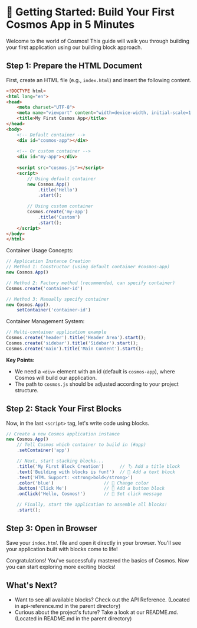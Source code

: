 # 🚀 Getting Started: Build Your First Cosmos App in 5 Minutes

Welcome to the world of Cosmos! This guide will walk you through building your first application using our building block approach.

## Step 1: Prepare the HTML Document

First, create an HTML file (e.g., `index.html`) and insert the following content.

```html
<!DOCTYPE html>
<html lang="en">
<head>
    <meta charset="UTF-8">
    <meta name="viewport" content="width=device-width, initial-scale=1.0">
    <title>My First Cosmos App</title>
</head>
<body>
    <!-- Default container -->
    <div id="cosmos-app"></div>
    
    <!-- Or custom container -->
    <div id="my-app"></div>
    
    <script src="cosmos.js"></script>
    <script>
        // Using default container
        new Cosmos.App()
            .title('Hello')
            .start();
        
        // Using custom container
        Cosmos.create('my-app')
            .title('Custom')
            .start();
    </script>
</body>
</html>
```
Container Usage Concepts:
```javascript
// Application Instance Creation
// Method 1: Constructor (using default container #cosmos-app)
new Cosmos.App()

// Method 2: Factory method (recommended, can specify container)
Cosmos.create('container-id')

// Method 3: Manually specify container
new Cosmos.App().
    setContainer('container-id')
```

Container Management System:

```javascript
// Multi-container application example
Cosmos.create('header').title('Header Area').start();
Cosmos.create('sidebar').title('Sidebar').start();
Cosmos.create('main').title('Main Content').start();
```

**Key Points:**
- We need a `<div>` element with an id (default is `cosmos-app`), where Cosmos will build our application.
- The path to `cosmos.js` should be adjusted according to your project structure.

## Step 2: Stack Your First Blocks

Now, in the last `<script>` tag, let's write code using blocks.

```javascript
// Create a new Cosmos application instance
new Cosmos.App()
    // Tell Cosmos which container to build in (#app)
    .setContainer('app')

    // Next, start stacking blocks...
    .title('My First Block Creation')      // 🏷️ Add a title block
    .text('Building with blocks is fun!')  // 📄 Add a text block
    .text('HTML Support: <strong>bold</strong>')
    .color('blue')                   // 🎨 Change color
    .button('Click Me')              // 🔲 Add a button block
    .onClick('Hello, Cosmos!')       // 🎉 Set click message

    // Finally, start the application to assemble all blocks!
    .start();
```

## Step 3: Open in Browser

Save your `index.html` file and open it directly in your browser. You'll see your application built with blocks come to life!

Congratulations! You've successfully mastered the basics of Cosmos. Now you can start exploring more exciting blocks!

## What's Next?

- Want to see all available blocks? Check out the API Reference. (Located in api-reference.md in the parent directory)
- Curious about the project's future? Take a look at our README.md. (Located in README.md in the parent directory)